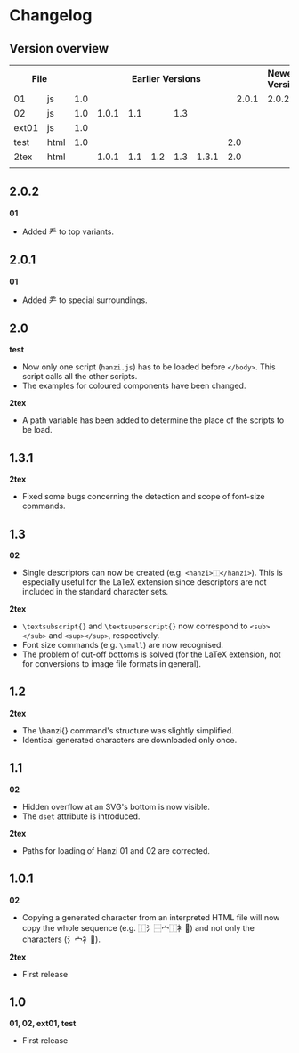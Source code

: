 # Changelog

## Version overview

<table>
	<tr>
		<th colspan=2>File</th>
		<th colspan=8>Earlier Versions</th>
		<th>Newest Version</th>
	</tr>
	<tr>
		<td>01</td>
		<td>js</td>
		<td colspan=7>1.0</td>
		<td>2.0.1</td>
		<td>2.0.2</td>
	</tr>
	<tr>
		<td>02</td>
		<td>js</td>
		<td>1.0</td>
		<td>1.0.1</td>
		<td colspan=2>1.1</td>
  		<td colspan=5>1.3</td>
	</tr>
	<tr>
		<td>ext01</td>
		<td>js</td>
		<td colspan=9>1.0</td>
	</tr>
	<tr>
		<td>test</td>
		<td>html</td>
		<td colspan=6>1.0</td>
		<td colspan=3>2.0</td>
	</tr>
	<tr>
		<td>2tex</td>
		<td>html</td>
		<td colspan=2 align=right>1.0.1</td>
		<td>1.1</td>
  		<td>1.2</td>
  		<td>1.3</td>
  		<td>1.3.1</td>
		<td colspan=3>2.0</td>
	</tr>
	<tr>
		<td></td>
		<td></td>
		<td></td>
		<td></td>
		<td></td>
		<td></td>
		<td></td>
		<td></td>
		<td></td>
		<td></td>
		<td></td>
	</tr>
</table>

## 2.0.2

**01**

- Added 龵 to top variants.

## 2.0.1

**01**

- Added ⺶ to special surroundings.

## 2.0

**test**

- Now only one script (`hanzi.js`) has to be loaded before `</body>`. This script calls all the other scripts.
- The examples for coloured components have been changed.

**2tex**

- A path variable has been added to determine the place of the scripts to be load.

## 1.3.1

**2tex**

- Fixed some bugs concerning the detection and scope of font-size commands.

## 1.3

**02**

- Single descriptors can now be created (e.g. `<hanzi>⿰</hanzi>`). This is especially useful for the LaTeX extension since descriptors are not included in the standard character sets.

**2tex**

- `\textsubscript{}` and `\textsuperscript{}` now correspond to `<sub></sub>` and `<sup></sup>`, respectively.
- Font size commands (e.g. `\small`) are now recognised.
- The problem of cut-off bottoms is solved (for the LaTeX extension, not for conversions to image file formats in general).

## 1.2

**2tex**

- The \hanzi{} command's structure was slightly simplified.
- Identical generated characters are downloaded only once.

## 1.1

**02**

- Hidden overflow at an SVG's bottom is now visible.
- The `dset` attribute is introduced.

**2tex**

- Paths for loading of Hanzi 01 and 02 are corrected.

## 1.0.1

**02**

- Copying a generated character from an interpreted HTML file will now copy the whole sequence (e.g. ⿰氵⿱宀⿰衤𪠲) and not only the characters (氵宀衤𪠲).

**2tex**

- First release

## 1.0

**01, 02, ext01, test**

- First release

